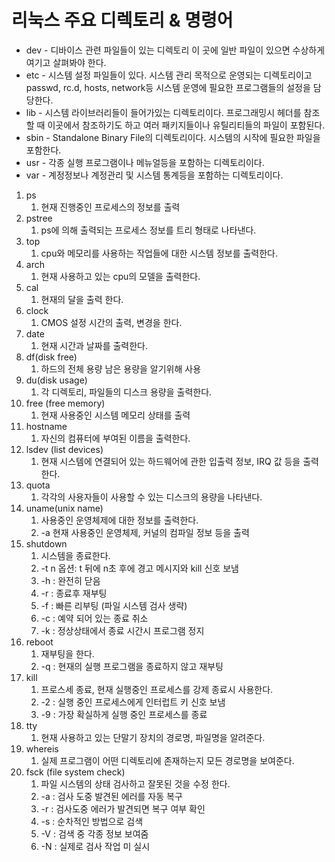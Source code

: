 # 리눅스 주요 디렉토리 & 명령어

- dev - 디바이스 관련 파일들이 있는 디렉토리 이 곳에 일반 파일이 있으면 수상하게 여기고 살펴봐야 한다.
- etc - 시스템 설정 파일들이 있다. 시스템 관리 목적으로 운영되는 디렉토리이고 passwd, rc.d, hosts, network등 시스템 운영에 필요한 프로그램들의 설정을 담당한다.
- lib - 시스템 라이브러리들이 들어가있는 디렉토리이다. 프로그래밍시 헤더를 참조할 때 이곳에서 참조하기도 하고 여러 패키지들이나 유틸리티들의 파일이 포함된다.
- sbin - Standalone Binary File의 디렉토리이다. 시스템의 시작에 필요한 파일을 포함한다.
- usr - 각종 실행 프로그램이나 메뉴얼등을 포함하는 디렉토리이다.
- var - 계정정보나 계정관리 및 시스템 통계등을 포함하는 디렉토리이다.

1. ps
    1. 현재 진행중인 프로세스의 정보를 출력
2. pstree
    1. ps에 의해 출력되는 프로세스 정보를 트리 형태로 나타낸다.
3. top
    1. cpu와 메모리를 사용하는 작업들에 대한 시스템 정보를 출력한다.
4. arch
    1. 현재 사용하고 있는 cpu의 모델을 출력한다.
5. cal
    1. 현재의 달을 출력 한다.
6. clock
    1. CMOS 설정 시간의 출력, 변경을 한다.
7. date
    1. 현재 시간과 날짜를 출력한다.
8. df(disk free)
    1. 하드의 전체 용량 남은 용량을 알기위해 사용
9. du(disk usage)
    1. 각 디렉토리, 파일들의 디스크 용량을 출력한다.
10. free (free memory)
    1. 현재 사용중인 시스템 메모리 상태를 출력
11. hostname
    1. 자신의 컴퓨터에 부여된 이름을 출력한다.
12. lsdev (list devices)
    1. 현재 시스템에 연결되어 있는 하드웨어에 관한 입출력 정보, IRQ 값 등을 출력한다.
13. quota
    1. 각각의 사용자들이 사용할 수 있는 디스크의 용량을 나타낸다.
14. uname(unix name)
    1. 사용중인 운영체제에 대한 정보를 출력한다.
    2. -a 현재 사용중인 운영체제, 커널의 컴파일 정보 등을 출력
15. shutdown
    1. 시스템을 종료한다.
    2. -t n 옵션: t 뒤에 n초 후에 경고 메시지와 kill 신호 보냄
    3. -h : 완전히 닫음
    4. -r : 종료후 재부팅
    5. -f : 빠른 리부팅 (파일 시스템 검사 생략)
    6. -c : 예약 되어 있는 종료 취소
    7. -k : 정상상태에서 종료 시간시 프로그램 정지
16. reboot
    1. 재부팅을 한다.
    2. -q : 현재의 실행 프로그램을 종료하지 않고 재부팅
17. kill
    1. 프로스세 종료, 현재 실행중인 프로세스를 강제 종료시 사용한다.
    2. -2 : 실행 중인 프로세스에게 인터럽트 키 신호 보냄
    3. -9 : 가장 확실하게 실행 중인 프로세스를 종료
18. tty
    1. 현재 사용하고 있는 단말기 장치의 경로명, 파일명을 알려준다.
19. whereis
    1. 실제 프로그램이 어떤 디렉토리에 존재하는지 모든 경로명을 보여준다. 
20. fsck (file system check)
    1. 파일 시스템의 상태 검사하고 잘못된 것을 수정 한다.
    2. -a : 검사 도중 발견된 에러를 자동 복구
    3. -r : 검사도중 에러가 발견되면 복구 여부 확인
    4. -s : 순차적인 방법으로 검색
    5. -V : 검색 중 각종 정보 보여줌
    6. -N : 실제로 검사 작업 미 실시